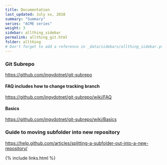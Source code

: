 ```yaml
---
title: Documentation 
last_updated: July xx, 2018
summary: "Summary"
series: "ACME series"
weight: 3
sidebar: allthing_sidebar
permalink: allthing_git.html
folder: allthing
# Don't forget to add a reference in _data/sidebars/allthing_sidebar.yml and/or _data/topnav.yml 
---
```


### Git Subrepo 
https://github.com/ingydotnet/git-subrepo
#### FAQ includes how to change tracking branch
https://github.com/ingydotnet/git-subrepo/wiki/FAQ
#### Basics
https://github.com/ingydotnet/git-subrepo/wiki/Basics

### Guide to moving subfolder into new repository
https://help.github.com/articles/splitting-a-subfolder-out-into-a-new-repository/


{% include links.html %}
